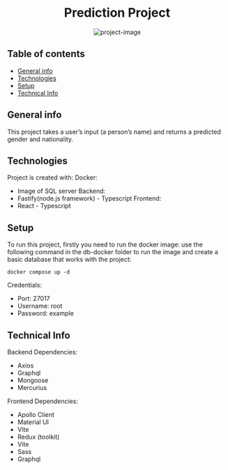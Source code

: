 <h1 align="center" id="title">Prediction Project</h1>

<p align="center"><img src="https://socialify.git.ci/NivSv/Prediction-Project/image?description=1&amp;font=Inter&amp;language=1&amp;name=1&amp;owner=1&amp;stargazers=1&amp;theme=Auto" alt="project-image"></p>

## Table of contents
* [General info](#general-info)
* [Technologies](#technologies)
* [Setup](#setup)
* [Technical Info](#technical-info)

## General info
This project takes a user’s input (a person’s name) and returns a predicted gender and nationality.

## Technologies
Project is created with:
Docker: 
* Image of SQL server
Backend:
* Fastify(node.js framework) - Typescript
Frontend:
* React - Typescript

## Setup
To run this project, firstly you need to run the docker image:
use the following command in the db-docker folder to run the image and create a basic database that works with the project:
```
docker compose up -d
```
Credentials:
* Port: 27017
* Username: root 
* Password: example

## Technical Info
Backend Dependencies:
* Axios
* Graphql
* Mongoose
* Mercurius

Frontend Dependencies:
* Apollo Client
* Material UI
* Vite
* Redux (toolkit)
* Vite
* Sass
* Graphql

